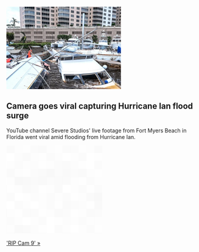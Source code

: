 
![Camera goes viral capturing Hurricane Ian flood surge](./20220929180153.png)
## Camera goes viral capturing Hurricane Ian flood surge

YouTube channel Severe Studios' live footage from Fort Myers Beach in Florida went viral amid flooding from Hurricane Ian.

![pic](../square_bg.png)

['RIP Cam 9' »](https://www.yahoo.com/news/camera-goes-underwater-then-viral-110840927.html)
